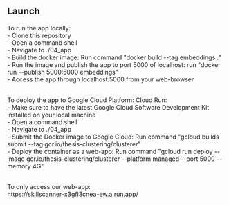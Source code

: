 ## Launch
To run the app locally:<br>
	- Clone this repository <br>
	- Open a command shell <br>
	- Navigate to ./04_app <br>
	- Build the docker image: Run command "docker build --tag embeddings ."<br>
	- Run the image and publish the app to port 5000 of localhost: run "docker run --publish 5000:5000 embeddings"<br>
	- Access the app through localhost:5000 from your web-browser<br><br>

To deploy the app to Google Cloud Platform: Cloud Run:<br>
	- Make sure to have the latest Google Cloud Software Development Kit installed on your local machine<br>
	- Open a command shell<br>
	- Navigate to ./04_app<br>
	- Submit the Docker image to Google Cloud: Run command "gcloud builds submit --tag gcr.io/thesis-clustering/clusterer"<br>
	- Deploy the container as a web-app: Run command "gcloud run deploy --image gcr.io/thesis-clustering/clusterer --platform managed --port 5000 --memory 4G"<br><br>

To only access our web-app:<br>
https://skillscanner-x3gfl3cnea-ew.a.run.app/

